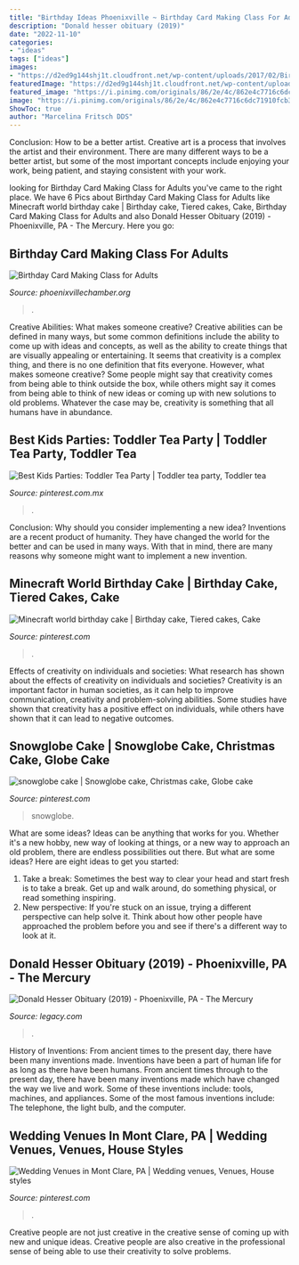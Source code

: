 ```yaml
---
title: "Birthday Ideas Phoenixville ~ Birthday Card Making Class For Adults"
description: "Donald hesser obituary (2019)"
date: "2022-11-10"
categories:
- "ideas"
tags: ["ideas"]
images:
- "https://d2ed9g144shj1t.cloudfront.net/wp-content/uploads/2017/02/Birthday-Cards.jpg"
featuredImage: "https://d2ed9g144shj1t.cloudfront.net/wp-content/uploads/2017/02/Birthday-Cards.jpg"
featured_image: "https://i.pinimg.com/originals/86/2e/4c/862e4c7716c6dc71910fcb35a04152bb.jpg"
image: "https://i.pinimg.com/originals/86/2e/4c/862e4c7716c6dc71910fcb35a04152bb.jpg"
ShowToc: true
author: "Marcelina Fritsch DDS"
---
```



Conclusion: How to be a better artist.
Creative art is a process that involves the artist and their environment. There are many different ways to be a better artist, but some of the most important concepts include enjoying your work, being patient, and staying consistent with your work.

	

		
looking for Birthday Card Making Class for Adults you've came to the right place. We have 6 Pics about Birthday Card Making Class for Adults like Minecraft world birthday cake | Birthday cake, Tiered cakes, Cake, Birthday Card Making Class for Adults and also Donald Hesser Obituary (2019) - Phoenixville, PA - The Mercury. Here you go:
		
    
## Birthday Card Making Class For Adults

<img loading=lazy src="https://d2ed9g144shj1t.cloudfront.net/wp-content/uploads/2017/02/Birthday-Cards.jpg" onerror="this.onerror=null;this.src='https://tse1.mm.bing.net/th?id=OIP.CWAFI3F-jZJtQiH9aDx4DQHaIJ&amp;pid=15.1';" alt="Birthday Card Making Class for Adults">

_Source: phoenixvillechamber.org_

>. 

	

Creative Abilities: What makes someone creative?
Creative abilities can be defined in many ways, but some common definitions include the ability to come up with ideas and concepts, as well as the ability to create things that are visually appealing or entertaining. It seems that creativity is a complex thing, and there is no one definition that fits everyone. However, what makes someone creative? Some people might say that creativity comes from being able to think outside the box, while others might say it comes from being able to think of new ideas or coming up with new solutions to old problems. Whatever the case may be, creativity is something that all humans have in abundance.

    
## Best Kids Parties: Toddler Tea Party | Toddler Tea Party, Toddler Tea

<img loading=lazy src="https://i.pinimg.com/736x/8c/ae/e7/8caee764bb91dd593e3fbab29217db0a.jpg" onerror="this.onerror=null;this.src='https://tse4.mm.bing.net/th?id=OIP.i6_h_R__eIY5ccaxNiBHVQHaGl&amp;pid=15.1';" alt="Best Kids Parties: Toddler Tea Party | Toddler tea party, Toddler tea">

_Source: pinterest.com.mx_

>. 

	

Conclusion: Why should you consider implementing a new idea?
Inventions are a recent product of humanity. They have changed the world for the better and can be used in many ways. With that in mind, there are many reasons why someone might want to implement a new invention.

    
## Minecraft World Birthday Cake | Birthday Cake, Tiered Cakes, Cake

<img loading=lazy src="https://i.pinimg.com/originals/a7/97/e7/a797e71ec00c7f7e424528d74e287006.jpg" onerror="this.onerror=null;this.src='https://tse4.mm.bing.net/th?id=OIP.rcsJUFsQPUyjylluAcH36gHaJ4&amp;pid=15.1';" alt="Minecraft world birthday cake | Birthday cake, Tiered cakes, Cake">

_Source: pinterest.com_

>. 

	

Effects of creativity on individuals and societies: What research has shown about the effects of creativity on individuals and societies?
Creativity is an important factor in human societies, as it can help to improve communication, creativity and problem-solving abilities. Some studies have shown that creativity has a positive effect on individuals, while others have shown that it can lead to negative outcomes.

    
## Snowglobe Cake | Snowglobe Cake, Christmas Cake, Globe Cake

<img loading=lazy src="https://i.pinimg.com/originals/19/ec/53/19ec53d3412c06c13f9b9b4d272ccd97.jpg" onerror="this.onerror=null;this.src='https://tse4.mm.bing.net/th?id=OIP.BBNR4tqOqppt3dSS4L6oCgHaJ4&amp;pid=15.1';" alt="snowglobe cake | Snowglobe cake, Christmas cake, Globe cake">

_Source: pinterest.com_

>snowglobe. 

	

What are some ideas?
Ideas can be anything that works for you. Whether it's a new hobby, new way of looking at things, or a new way to approach an old problem, there are endless possibilities out there. But what are some ideas? Here are eight ideas to get you started: 
1. Take a break: Sometimes the best way to clear your head and start fresh is to take a break. Get up and walk around, do something physical, or read something inspiring. 
2. New perspective: If you're stuck on an issue, trying a different perspective can help solve it. Think about how other people have approached the problem before you and see if there's a different way to look at it. 

    
## Donald Hesser Obituary (2019) - Phoenixville, PA - The Mercury

<img loading=lazy src="https://cache.legacy.net/legacy/images/cobrands/pottsmerc/photos/TheMercury_MER_DHesser_20191002.jpgx?w=600&amp;h=400" onerror="this.onerror=null;this.src='https://tse2.mm.bing.net/th?id=OIP.ioVIZSpicPKxI8bXCRd0FwHaE8&amp;pid=15.1';" alt="Donald Hesser Obituary (2019) - Phoenixville, PA - The Mercury">

_Source: legacy.com_

>. 

	

History of Inventions: From ancient times to the present day, there have been many inventions made.
Inventions have been a part of human life for as long as there have been humans. From ancient times through to the present day, there have been many inventions made which have changed the way we live and work. Some of these inventions include: tools, machines, and appliances. Some of the most famous inventions include: The telephone, the light bulb, and the computer.

    
## Wedding Venues In Mont Clare, PA | Wedding Venues, Venues, House Styles

<img loading=lazy src="https://i.pinimg.com/originals/86/2e/4c/862e4c7716c6dc71910fcb35a04152bb.jpg" onerror="this.onerror=null;this.src='https://tse4.mm.bing.net/th?id=OIP.sgn90rcPaRnPooXd3Z62bgHaDJ&amp;pid=15.1';" alt="Wedding Venues in Mont Clare, PA | Wedding venues, Venues, House styles">

_Source: pinterest.com_

>. 

	

Creative people are not just creative in the creative sense of coming up with new and unique ideas. Creative people are also creative in the professional sense of being able to use their creativity to solve problems.


